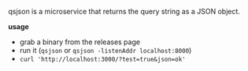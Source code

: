 qsjson is a microservice that returns the query string as a JSON object.

**usage**

- grab a binary from the releases page
- run it (`qsjson` or `qsjson -listenAddr localhost:8000`)
- `curl 'http://localhost:3000/?test=true&json=ok'`